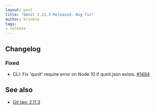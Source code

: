 ```yaml
---
layout: post
title: "QUnit 2.11.3 Released: Bug fix"
author: krinkle
tags:
- release
---
```


## Changelog

### Fixed

* CLI: Fix 'qunit' require error on Node 10 if qunit.json exists. [#1484](https://github.com/qunitjs/qunit/issues/1484)

## See also

* [Git tag: 2.11.3](https://github.com/qunitjs/qunit/releases/tag/2.11.3)
